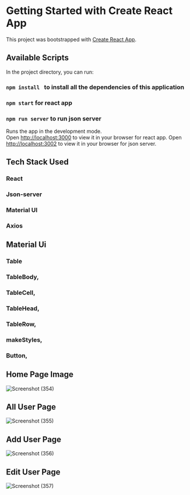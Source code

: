 # Getting Started with Create React App

This project was bootstrapped with [Create React App](https://github.com/facebook/create-react-app).

## Available Scripts

In the project directory, you can run:

### `npm install ` to install all the dependencies of this application

### `npm start` for react app

### `npm run server` to run json server

Runs the app in the development mode.\
Open [http://localhost:3000](http://localhost:3000) to view it in your browser for react app.
Open [http://localhost:3002](http://localhost:3002) to view it in your browser for json server.

## Tech Stack Used

### React

### Json-server

### Material UI

### Axios

## Material Ui

### Table

### TableBody,

### TableCell,

### TableHead,

### TableRow,

### makeStyles,

### Button,

## Home Page Image


![Screenshot (354)](https://user-images.githubusercontent.com/82999578/150663897-48e0c366-2963-4ac6-b074-70ffc2588809.png)
## All User Page


![Screenshot (355)](https://user-images.githubusercontent.com/82999578/150663920-43245d94-ec37-45df-8977-d02d480cac39.png)

## Add User Page

![Screenshot (356)](https://user-images.githubusercontent.com/82999578/150663934-fae06e5c-5fc2-4a8c-9299-fc897d671ae2.png)

##  Edit User Page

![Screenshot (357)](https://user-images.githubusercontent.com/82999578/150663951-070b9237-6ec8-42eb-8da7-2489e1a32537.png)

